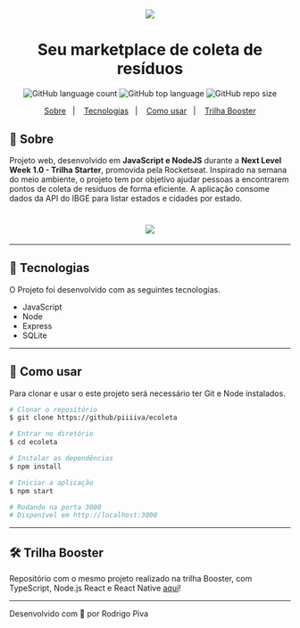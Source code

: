 <h1 align="center">
    <img src="https://ik.imagekit.io/vnstq13zag/logo_An8fV0S6W.svg">
</h1>

<h1 align="center"> 
    Seu marketplace de coleta de resíduos
</h1>

<div align="center">

![GitHub language count](https://img.shields.io/github/languages/count/piiiiva/ecoleta)
![GitHub top language](https://img.shields.io/github/languages/top/piiiiva/ecoleta)
![GitHub repo size](https://img.shields.io/github/repo-size/piiiiva/ecoleta)

</div>


<p align="center">
    <a href="#-sobre">Sobre</a>&nbsp;&nbsp;&nbsp;|&nbsp;&nbsp;&nbsp;
    <a href="#-tecnologias">Tecnologias</a>&nbsp;&nbsp;&nbsp;|&nbsp;&nbsp;&nbsp;
    <a href="#-como-usar">Como usar</a>&nbsp;&nbsp;&nbsp;|&nbsp;&nbsp;&nbsp;
    <a href="#-trilha-booster">Trilha Booster</a>
</p>


## 📌 Sobre
Projeto web, desenvolvido em **JavaScript e NodeJS** durante a **Next Level Week 1.0 - Trilha Starter**, promovida pela Rocketseat. Inspirado na semana do meio ambiente, o projeto tem por objetivo ajudar pessoas a encontrarem pontos de coleta de resíduos de forma eficiente. A aplicação consome dados da API do IBGE para listar estados e cidades por estado.

<h1 align="center">
    <img src="https://ik.imagekit.io/vnstq13zag/web-landingpage-ecoleta_Au82F6r2I.jpg">
</h1>


---

## 🚀 Tecnologias

O Projeto foi desenvolvido com as seguintes tecnologias.
- JavaScript
- Node
- Express
- SQLite

---

## 📁 Como usar
Para clonar e usar o este projeto será necessário ter Git e Node instalados.

```bash
# Clonar o repositório
$ git clone https://github/piiiiva/ecoleta

# Entrar no diretório
$ cd ecoleta

# Instalar as dependências
$ npm install

# Iniciar a aplicação
$ npm start

# Rodando na porta 3000
# Disponível em http://localhost:3000

```
---

## 🛠 Trilha Booster
Repositório com o mesmo projeto realizado na trilha Booster, com TypeScript, Node.js React e React Native [aqui](https://github.com/piiiiva/ecoleta-app)!

---

Desenvolvido com 💚 por Rodrigo Piva